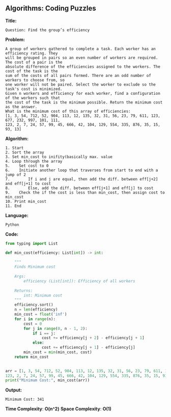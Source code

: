 ## Algorithms: Coding Puzzles
**Title:**      

    Question: Find the group’s efficiency

**Problem:**      

    A group of workers gathered to complete a task. Each worker has an efficiency rating. They
    will be grouped in pairs so an even number of workers are required. The cost of a pair is the
    absolute difference of the efficiencies assigned to the workers. The cost of the task is the
    sum of the costs of all pairs formed. There are an odd number of workers to choose from, so
    one worker will not be paired. Select the worker to exclude so the task's cost is minimized.
    Given n workers and efficiency for each worker, find a configuration of the workers such that
    the cost of the task is the minimum possible. Return the minimum cost as the answer.
    What is the minimum cost of this array of efficiencies:
    [1, 3, 54, 712, 52, 904, 113, 12, 135, 32, 31, 56, 23, 79, 611, 123, 677, 232, 997, 101, 111,
    123, 2, 7, 24, 57, 99, 45, 666, 42, 104, 129, 554, 335, 876, 35, 15, 93, 13]

**Algorithm:**  
                        
    1. Start
    2. Sort the array
    3. Set min_cost to inifity(basically max. value
    4. Loop through the array
    5.    Set cost to 0
    6.    Initiate another loop that traverses from start to end with a jump of 2
    7.        If i and j are equal, then add the diff. between eff[j+2] and eff[j+1] to cost
    8.        Else, add the diff. between eff[j+1] and eff[j] to cost
    9.    Check the if the cost is less than min_cost, then assign cost to min_cost
    10. Print min_cost
    11. End
           
**Language:**   
                
    Python

**Code:**     
```python
from typing import List

def min_cost(efficiency: List[int]) -> int:
    
    """
    Finds Minimum cost
    
    Args:
        efficiency (List[int]): Efficiency of all workers
        
    Returns:
        int: Minimum cost
    """
    efficiency.sort()
    n = len(efficiency)
    min_cost = float('inf')
    for i in range(n):
        cost = 0
        for j in range(0, n - 1, 2):
            if i == j:
                cost += efficiency[j + 2] - efficiency[j + 1]
            else:
                cost += efficiency[j + 1] - efficiency[j]
        min_cost = min(min_cost, cost)
    return min_cost
    

arr = [1, 3, 54, 712, 52, 904, 113, 12, 135, 32, 31, 56, 23, 79, 611, 123, 677, 232, 997, 101, 111,
123, 2, 7, 24, 57, 99, 45, 666, 42, 104, 129, 554, 335, 876, 35, 15, 93, 13]
print("Minimum Cost:", min_cost(arr))
 ```
 
 **Output:** 
 
    Minimum Cost: 341
    
**Time Complexity**: **O(n^2)**
**Space Complexity**: **O(1)**

